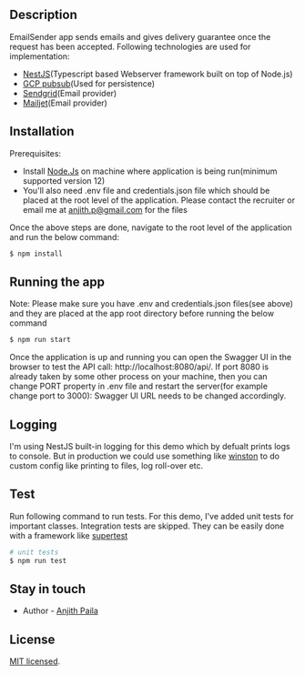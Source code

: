 ## Description

EmailSender app sends emails and gives delivery guarantee once the request has been accepted. Following technologies
are used for implementation:

<ul>
<li><a href="https://nestjs.com/">NestJS</a>(Typescript based Webserver framework built on top of Node.js)</li>
<li><a href="https://cloud.google.com/pubsub/">GCP pubsub</a>(Used for persistence)</li>
<li><a href="https://sendgrid.com/">Sendgrid</a>(Email provider)</li>
<li><a href="https://mailjet/">Mailjet</a>(Email provider)</li>
</ul>

## Installation

Prerequisites:

- Install <a href="https://nodejs.org/en/">Node.Js</a> on machine where application is being run(minimum supported version 12)
- You'll also need .env file and credentials.json file which should be placed at the root level of the application. Please contact the recruiter or email me at anjith.p@gmail.com for the files

Once the above steps are done, navigate to the root level of the application and run the below command:

```bash
$ npm install
```

## Running the app

Note: Please make sure you have .env and credentials.json files(see above) and they are placed at the app root directory before running the below command

```bash
$ npm run start
```

Once the application is up and running you can open the Swagger UI in the browser to test the API call: http://localhost:8080/api/. If port 8080 is already taken by some other process on your machine, then you can change PORT property in .env file and restart the server(for example change port to 3000): Swagger UI URL needs to be changed accordingly.

## Logging

I'm using NestJS built-in logging for this demo which by defualt prints logs to console. But in production we could use something like <a href="https://github.com/winstonjs/winston">winston</a> to do custom config like printing to files, log roll-over etc.

## Test

Run following command to run tests. For this demo, I've added unit tests for important classes. Integration tests
are skipped. They can be easily done with a framework like <a href="https://www.npmjs.com/package/supertest">supertest</a>

```bash
# unit tests
$ npm run test
```

## Stay in touch

- Author - [Anjith Paila](anjith.p@gmail.com)

## License

[MIT licensed](LICENSE).
